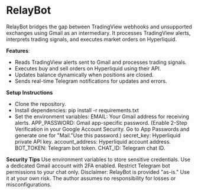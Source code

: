 # RelayBot

RelayBot bridges the gap between TradingView webhooks and unsupported exchanges using Gmail as an intermediary. It processes TradingView alerts, interprets trading signals, and executes market orders on Hyperliquid.

**Features**:
- Reads TradingView alerts sent to Gmail and processes trading signals.
- Executes buy and sell orders on Hyperliquid using their API.
- Updates balance dynamically when positions are closed.
- Sends real-time Telegram notifications for updates and errors.

**Setup Instructions**
- Clone the repository.
- Install dependencies: pip install -r requirements.txt
- Set the environment variables: 
EMAIL: Your Gmail address for receiving alerts.
APP_PASSWORD: Gmail app-specific password. (Enable 2-Step Verification in your Google Account Security. Go to App Passwords and generate one for "Mail."Use this password.)
secret_key: Hyperliquid private API key.
account_address: Hyperliquid account address.
BOT_TOKEN: Telegram bot token.
CHAT_ID: Telegram chat ID.

**Security Tips**
Use environment variables to store sensitive credentials.
Use a dedicated Gmail account with 2FA enabled.
Restrict Telegram bot permissions to your chat only.
Disclaimer: RelayBot is provided "as-is." Use it at your own risk. The author assumes no responsibility for losses or misconfigurations.

